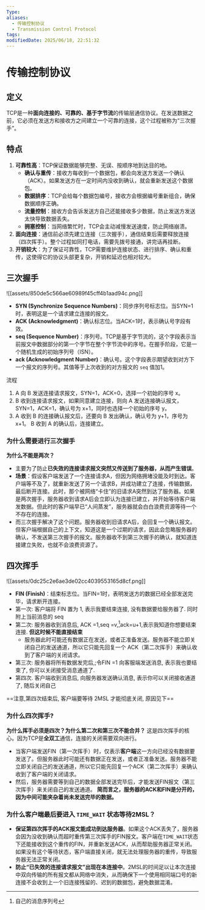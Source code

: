 ```yaml
---
Type: 
aliases:
  - 传输控制协议
  - Transmission Control Protocol
tags: 
modifiedDate: 2025/06/18, 22:51:32
---
```


# 传输控制协议

## 定义

TCP是一种**面向连接的、可靠的、基于字节流**的传输层通信协议。在发送数据之前，它必须在发送方和接收方之间建立一个可靠的连接，这个过程被称为“三次握手”。

## 特点

1. **可靠性高**：TCP保证数据能够完整、无误、按顺序地到达目的地。
    - **确认与重传**：接收方每收到一个数据包，都会向发送方发送一个确认（ACK）。如果发送方在一定时间内没收到确认，就会重新发送这个数据包。
    - **数据排序**：TCP会给每个数据包编号，接收方会根据编号重新组合，确保数据顺序正确。
    - **流量控制**：接收方会告诉发送方自己还能接收多少数据，防止发送方发送太快导致数据丢失。
    - **拥塞控制**：当网络繁忙时，TCP会主动减慢发送速度，防止网络崩溃。
2. **面向连接**：通信前必须先建立连接（三次握手），通信结束后需要释放连接（四次挥手）。整个过程如同打电话，需要先拨号接通，讲完话再挂断。
3. **开销较大**：为了保证可靠性，TCP需要维护连接状态、进行排序、确认和重传，这使得它的协议头部更复杂，开销和延迟也相对较大。

## 三次握手

![[assets/850de5c566ae60989f45cff4b1aad94c.png]]
- **SYN (Synchronize Sequence Numbers)**：同步序列号标志位。当SYN=1时，表明这是一个请求建立连接的报文。
- **ACK (Acknowledgment)**：确认标志位。当ACK=1时，表示确认号字段有效。
- **seq (Sequence Number)**：序列号。TCP是基于字节流的，这个字段表示当前报文中数据部分的第一个字节在整个字节流中的序号。在握手阶段，它是一个随机生成的初始序列号（ISN）。
- **ack (Acknowledgment Number)**：确认号。这个字段表示期望收到对方下一个报文的序列号。其值等于上次收到的对方报文的 `seq` 值加1。

流程
1. A 向 B 发送连接请求报文，SYN=1，ACK=0，选择一个初始的序号 x。
2. B 收到连接请求报文，如果同意建立连接，则向 A 发送连接确认报文，SYN=1，ACK=1，确认号为 x+1，同时也选择一个初始的序号 y。
3. A 收到 B 的连接确认报文后，还要向 B 发出确认，确认号为 y+1，序号为 x+1。
B 收到 A 的确认后，连接建立。

### 为什么需要进行三次握手

**为什么不能是两次？**
- 主要为了防止**已失效的连接请求报文突然又传送到了服务器，从而产生错误**。
- **场景**：假设客户端发送了一个连接请求A，但因为网络拥堵没能及时到达。客户端等不及了，就重新发送了另一个请求B，并成功建立了连接，传输数据，最后断开连接。此时，那个被网络“卡住”的旧请求A突然到达了服务器。如果是两次握手，服务器收到请求A后会立即认为连接已建立，并开始等待客户端发数据。但此时的客户端早已“人间蒸发”，服务器就会白白浪费资源等待一个不存在的连接。 
- 而三次握手解决了这个问题。服务器收到旧请求A后，会回复一个确认报文。但客户端根据自己的上下文，知道这是一个过期的请求，因此会忽略服务器的确认，不发送第三次握手的报文。服务器收不到第三次握手的确认，就知道连接建立失败，也就不会浪费资源了。

## 四次挥手

![[assets/0dc25c2e6ae3de02cc4039553165d8cf.png]]
- **FIN (Finish)**：结束标志位。当FIN=1时，表明发送方的数据已经全部发送完毕，请求断开连接。
- 第一次: 客户端将 FIN 置为 1, 表示我要结束连接, 没有数据要给服务器了. 同时附上当前消息的 seq
- 第二次: 服务器收到消息后, ACK =1,seq =v,[^1]ack=u+1,表示我知道你想要结束连接. **但这时候不能直接结束**
    - 服务器此时可能还有数据正在发送，或者正准备发送。服务器不能立即关闭自己的发送通道，所以它只能先回复一个 ACK（第二次挥手）来确认收到了客户端的关闭请求。
- 第三次: 服务器将所有数据发完后,;令FIN =1 向客服端发送消息, 表示我也要结束了, 你可以关闭接受消息通道了. 
- 第四次. 客户端收到消息后, 向服务器发送确认消息, 表示你可以关闭接收通道了, 随后关闭自己

==注意,第四次结束后, 客户端要等待 2MSL 才能彻底关闭, 原因见下==

### 为什么四次挥手?

**为什么挥手必须是四次？为什么第二次和第三次不能合并？** 这是四次挥手的核心。因为TCP是**全双工**通信，连接的关闭需要双向进行。
- 当客户端发送FIN（第一次挥手）时，仅表示**客户端**这一方向已经没有数据要发送了。但服务器此时可能还有数据正在发送，或者正准备发送。服务器不能立即关闭自己的发送通道，所以它只能先回复一个ACK（第二次挥手）来确认收到了客户端的关闭请求。
- 然后，服务器需要等到自己的数据全部发送完毕后，才能发送FIN报文（第三次挥手）来关闭自己的发送通道。 **简而言之，服务器的ACK和FIN是分开的，因为中间可能夹杂着尚未发送完毕的数据。**

### 为什么客户端最后要进入 `TIME_WAIT` 状态等待2MSL？

- **保证第四次挥手的ACK报文能成功到达服务器**。如果这个ACK丢失了，服务器会因为没收到确认而超时重传第三次挥手的FIN报文。客户端在`TIME_WAIT`状态下还能接收到这个重传的FIN，并重新发送ACK，从而帮助服务器正常关闭。如果没有这个等待状态，客户端直接关闭，就无法处理服务器的重传，导致服务器无法正常关闭。
- **防止“已失效的连接请求报文”出现在本连接中**。2MSL的时间足以让本次连接中双向传输的所有报文都从网络中消失，从而确保下一个使用相同端口号的新连接不会收到上一个旧连接残留的、迟到的数据包，避免数据混淆。

[^1]: 自己的消息序列号
